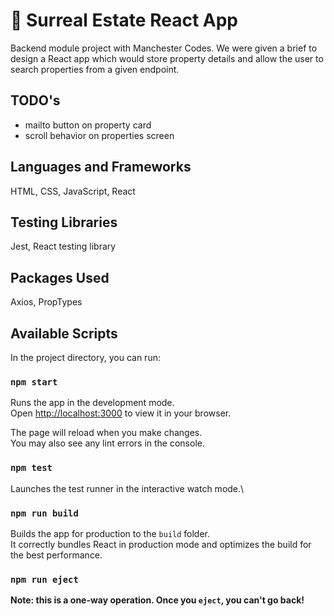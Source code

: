# :house_with_garden: Surreal Estate React App

Backend module project with Manchester Codes. We were given a brief to design a React app which would store property details and allow the user to search properties from a given endpoint.

## TODO's

- mailto button on property card
- scroll behavior on properties screen


## Languages and Frameworks

HTML, CSS, JavaScript, React

## Testing Libraries

Jest, React testing library

## Packages Used

Axios, PropTypes

## Available Scripts

In the project directory, you can run:

### `npm start`

Runs the app in the development mode.\
Open [http://localhost:3000](http://localhost:3000) to view it in your browser.

The page will reload when you make changes.\
You may also see any lint errors in the console.

### `npm test`

Launches the test runner in the interactive watch mode.\

### `npm run build`

Builds the app for production to the `build` folder.\
It correctly bundles React in production mode and optimizes the build for the best performance.

### `npm run eject`

**Note: this is a one-way operation. Once you `eject`, you can't go back!**

